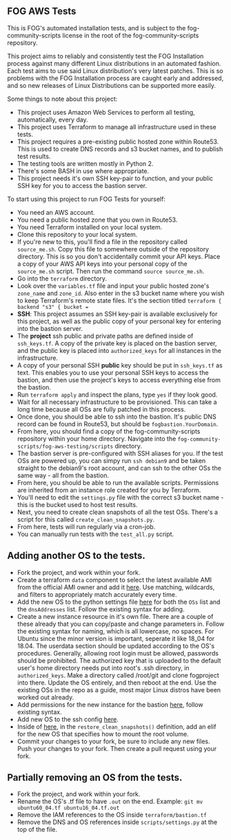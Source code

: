 ## FOG AWS Tests

This is FOG's automated installation tests, and is subject to the fog-community-scripts license in the root of the fog-community-scripts repository.

This project aims to reliably and consistently test the FOG Installation process against many different Linux distributions in an automated fashion. Each test aims to use said Linux distribution's very latest patches. This is so problems with the FOG Installation process are caught early and addressed, and so new releases of Linux Distributions can be supported more easily.

Some things to note about this project:

 - This project uses Amazon Web Services to perform all testing, automatically, every day.
 - This project uses Terraform to manage all infrastructure used in these tests.
 - This project requires a pre-existing public hosted zone within Route53. This is used to create DNS records and s3 bucket names, and to publish test results.
 - The testing tools are written mostly in Python 2.
 - There's some BASH in use where appropriate.
 - This project needs it's own SSH key-pair to function, and your public SSH key for you to access the bastion server.

To start using this project to run FOG Tests for yourself:

 - You need an AWS account.
 - You need a public hosted zone that you own in Route53.
 - You need Terraform installed on your local system.
 - Clone this repository to your local system.
 - If you're new to this, you'll find a file in the repository called `source_me.sh`. Copy this file to somewhere outside of the repository directory. This is so you don't accidentally commit your API keys. Place a copy of your AWS API keys into your personal copy of the `source_me.sh` script. Then run the command `source source_me.sh`.
 - Go into the `terraform` directory.
 - Look over the `variables.tf` file and input your public hosted zone's `zone_name` and `zone_id`. Also enter in the s3 bucket name where you wish to keep Terraform's remote state files. It's the section titled `terraform { backend "s3" {
bucket =` 
 - **SSH**:  This project assumes an SSH key-pair is available exclusively for this project, as well as the public copy of your personal key for entering into the bastion server. 
 - The **project** ssh public and private paths are defined inside of `ssh_keys.tf`. A copy of the private key is placed on the bastion server, and the public key is placed into `authorized_keys` for all instances in the infrastructure.
 - A copy of your personal SSH **public** key should be put in `ssh_keys.tf` as text. This enables you to use your personal SSH keys to access the bastion, and then use the project's keys to access everything else from the bastion.
 - Run `terraform apply` and inspect the plans, type `yes` if they look good.
 - Wait for all necessary infrastructure to be provisioned. This can take a long time because all OSs are fully patched in this process.
 - Once done, you should be able to ssh into the bastion. It's public DNS record can be found in Route53, but should be `fogbastion.YourDomain`.
 - From here, you should find a copy of the fog-community-scripts repository within your home directory. Navigate into the `fog-community-scripts/fog-aws-testing/scripts` directory.
 - The bastion server is pre-configured with SSH aliases for you. If the test OSs are powered up, you can simpy run `ssh debian9` and be taken straight to the debian9's root account, and can ssh to the other OSs the same way - all from the bastion.
 - From here, you should be able to run the available scripts. Permissions are inherited from an instance role created for you by Terraform.
 - You'll need to edit the `settings.py` file with the correct s3 bucket name - this is the bucket used to host test results.
 - Next, you need to create clean snapshots of all the test OSs. There's a script for this called `create_clean_snapshots.py`.
 - From here, tests will run regularly via a cron-job.
 - You can manually run tests with the `test_all.py` script.

## Adding another OS to the tests.

- Fork the project, and work within your fork.
- Create a terraform `data` component to select the latest available AMI from the official AMI owner and add it [here](./terraform/variables.tf). Use matching, wildcards, and filters to appropriately match accurately every time.
- Add the new OS to the python settings file [here](./scripts/settings.py) for both the `OSs` list and the `dnsAddresses` list. Follow the existing syntax for adding.  
- Create a new instance resource in it's own file. There are a couple of these already that you can copy/paste and change parameters in. Follow the existing syntax for naming, which is all lowercase, no spaces. For Ubuntu since the minor version is important, seperate it like 18_04 for 18.04. The userdata section should be updated according to the OS's procedures. Generally, allowing root login must be allowed, passwords should be prohibited. The authorized key that is uploaded to the default user's home directory needs put into root's .ssh directory, in `authorized_keys`.  Make a directory called /root/git and clone fogproject into there. Update the OS entirely, and then reboot at the end. Use the existing OSs in the repo as a guide, most major Linux distros have been worked out already.
- Add permissions for the new instance for the bastion [here](./terraform/bastion.tf), follow existing syntax.
- Add new OS to the ssh config [here](./terraform/templates/ssh-config.tpl).
- Inside of [here](./scripts/functions.py), in the `restore_clean_snapshots()` definition, add an elif for the new OS that specifies how to mount the root volume.
- Commit your changes to your fork, be sure to include any new files. Push your changes to your fork. Then create a pull request using your fork.


## Partially removing an OS from the tests.

- Fork the project, and work within your fork.
- Rename the OS's .tf file to have `.out` on the end. Example: `git mv ubuntu60_04.tf ubuntu16_04.tf.out`
- Remove the IAM references to the OS inside `terraform/bastion.tf`
- Remove the DNS and OS references inside `scripts/settings.py` at the top of the file.